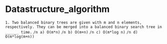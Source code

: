 # Datastructure_algorithm

`1. Two balanced binary trees are given with m and n elements, respectively. They can be merged into a balanced binary search tree in ______ time.`
`/n a) O(m*n)`
`/n b) O(m+n)`
`/n c) O(m*log n)`
`/n d) O(m*log(m+n))`


